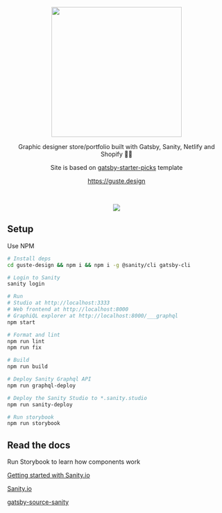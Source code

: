 <p align="center">
   <img width="300" src='https://guste.design/icons/icon-512x512.png'>
</p>
<p align="center">
Graphic designer store/portfolio built with Gatsby, Sanity, Netlify and Shopify 🐱‍🚀
</p>
<p align="center">
Site is based on <a href='https://github.com/MantasMikal/gatsby-starter-picks'>gatsby-starter-picks</a> template
</p>
<p align='center'>
<a href='https://guste.design'>https://guste.design</a>
</p>
<br>
<p align="center">
   <a href="https://app.netlify.com/sites/guste-design/deploys">
      <img src="https://api.netlify.com/api/v1/badges/9e513f12-786c-4fe0-b714-41a3370cbfc3/deploy-status" />
   </a>
<p>


## Setup


Use NPM

```bash
# Install deps
cd guste-design && npm i && npm i -g @sanity/cli gatsby-cli

# Login to Sanity
sanity login

# Run
# Studio at http://localhost:3333
# Web frontend at http://localhost:8000
# GraphiQL explorer at http://localhost:8000/___graphql
npm start

# Format and lint
npm run lint
npm run fix

# Build
npm run build

# Deploy Sanity Graphql API
npm run graphql-deploy

# Deploy the Sanity Studio to *.sanity.studio
npm run sanity-deploy

# Run storybook
npm run storybook

```

## Read the docs

Run Storybook to learn how components work

[Getting started with Sanity.io](https://www.sanity.io/blog/get-started-with-gatsby-and-structured-content)

[Sanity.io](https://www.sanity.io/blog/get-started-with-gatsby-and-structured-content)

[gatsby-source-sanity](https://github.com/sanity-io/gatsby-source-sanity)
